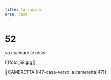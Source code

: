 ```yaml
---
title: la cucina
area: casa
---
```

# 52
_so cucinare le uova_

![[foto_58.jpg]]

👣CAMERETTA [[47-casa-verso la cameretta|47]]

